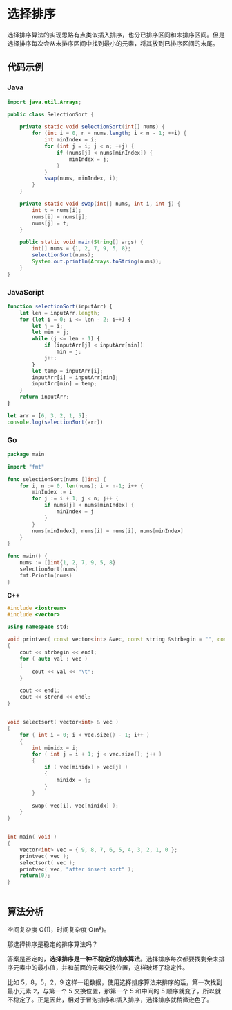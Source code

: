 # 选择排序

选择排序算法的实现思路有点类似插入排序，也分已排序区间和未排序区间。但是选择排序每次会从未排序区间中找到最小的元素，将其放到已排序区间的末尾。

## 代码示例

<!-- tabs:start -->

### **Java**

```java
import java.util.Arrays;

public class SelectionSort {

    private static void selectionSort(int[] nums) {
        for (int i = 0, n = nums.length; i < n - 1; ++i) {
            int minIndex = i;
            for (int j = i; j < n; ++j) {
                if (nums[j] < nums[minIndex]) {
                    minIndex = j;
                }
            }
            swap(nums, minIndex, i);
        }
    }

    private static void swap(int[] nums, int i, int j) {
        int t = nums[i];
        nums[i] = nums[j];
        nums[j] = t;
    }

    public static void main(String[] args) {
        int[] nums = {1, 2, 7, 9, 5, 8};
        selectionSort(nums);
        System.out.println(Arrays.toString(nums));
    }
}

```

### **JavaScript**

```js
function selectionSort(inputArr) {
    let len = inputArr.length;
    for (let i = 0; i <= len - 2; i++) {
        let j = i;
        let min = j;
        while (j <= len - 1) {
            if (inputArr[j] < inputArr[min])
                min = j;
            j++;
        }
        let temp = inputArr[i];
        inputArr[i] = inputArr[min];
        inputArr[min] = temp;
    }
    return inputArr;
}

let arr = [6, 3, 2, 1, 5];
console.log(selectionSort(arr))
```

### **Go**

```go
package main

import "fmt"

func selectionSort(nums []int) {
	for i, n := 0, len(nums); i < n-1; i++ {
		minIndex := i
		for j := i + 1; j < n; j++ {
			if nums[j] < nums[minIndex] {
				minIndex = j
			}
		}
		nums[minIndex], nums[i] = nums[i], nums[minIndex]
	}
}

func main() {
	nums := []int{1, 2, 7, 9, 5, 8}
	selectionSort(nums)
	fmt.Println(nums)
}
```

**C++**

```c++
#include <iostream>
#include <vector>

using namespace std;

void printvec( const vector<int> &vec, const string &strbegin = "", const string &strend = "" )
{
	cout << strbegin << endl;
	for ( auto val : vec )
	{
		cout << val << "\t";
	}

	cout << endl;
	cout << strend << endl;
}


void selectsort( vector<int> & vec )
{
	for ( int i = 0; i < vec.size() - 1; i++ )
	{
		int minidx = i;
		for ( int j = i + 1; j < vec.size(); j++ )
		{
			if ( vec[minidx] > vec[j] )
			{
				minidx = j;
			}
		}

		swap( vec[i], vec[minidx] );
	}
}


int main( void )
{
	vector<int> vec = { 9, 8, 7, 6, 5, 4, 3, 2, 1, 0 };
	printvec( vec );
	selectsort( vec );
	printvec( vec, "after insert sort" );
	return(0);
}



```

<!-- tabs:end -->

## 算法分析

空间复杂度 O(1)，时间复杂度 O(n²)。

那选择排序是稳定的排序算法吗？

答案是否定的，**选择排序是一种不稳定的排序算法**。选择排序每次都要找剩余未排序元素中的最小值，并和前面的元素交换位置，这样破坏了稳定性。

比如 5，8，5，2，9 这样一组数据，使用选择排序算法来排序的话，第一次找到最小元素 2，与第一个 5 交换位置，那第一个 5 和中间的 5 顺序就变了，所以就不稳定了。正是因此，相对于冒泡排序和插入排序，选择排序就稍微逊色了。
